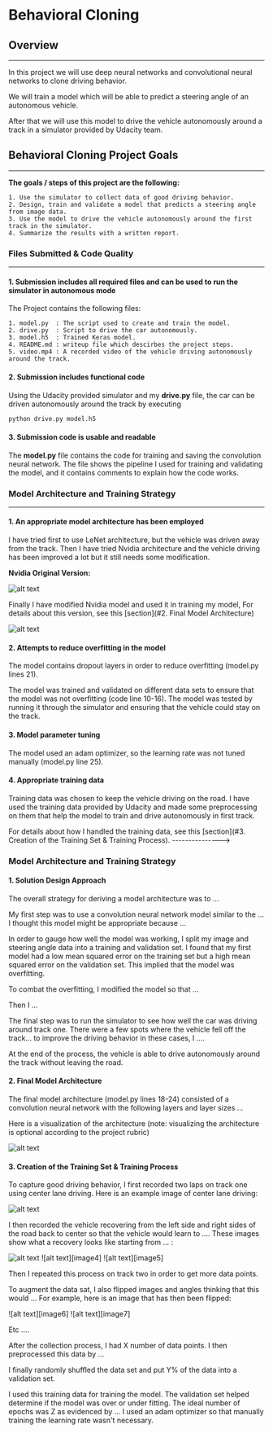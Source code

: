 # **Behavioral Cloning**


## Overview
-------------------

In this project we will use  deep neural networks and convolutional neural networks to clone driving behavior.

We will train a model which will be able to predict  a steering angle of an autonomous vehicle.

After that we will use this model to drive the vehicle autonomously around a track in a simulator provided by Udacity team.

## Behavioral Cloning Project Goals
-------------------------------------------------------------

**The goals / steps of this project are the following:**

	1. Use the simulator to collect data of good driving behavior.
	2. Design, train and validate a model that predicts a steering angle from image data.
	3. Use the model to drive the vehicle autonomously around the first track in the simulator.
	4. Summarize the results with a written report.


[//]: # (Image References)

[image1]: ./examples/1.nvidia_model.jpg
[image2]: ./examples/2.modified_nvidia_model.jpg
[image3]: ./examples/3.model_mean_squared_error_loss.jpeg

### Files Submitted & Code Quality
---------------------------------------------------
#### 1. Submission includes all required files and can be used to run the simulator in autonomous mode


The Project contains the following files:

	1. model.py  : The script used to create and train the model.
	2. drive.py  : Script to drive the car autonomously.
	3. model.h5  : Trained Keras model.
	4. README.md : writeup file which descirbes the project steps.
	5. video.mp4 : A recorded video of the vehicle driving autonomously around the track.

#### 2. Submission includes functional code
Using the Udacity provided simulator and my **drive.py** file, the car can be driven autonomously around the track by executing 
```sh
python drive.py model.h5
```

#### 3. Submission code is usable and readable

The **model.py** file contains the code for training and saving the convolution neural network. The file shows the pipeline I used for training and validating the model, and it contains comments to explain how the code works.


### Model Architecture and Training Strategy
------------------------------------------------------------------
#### 1. An appropriate model architecture has been employed
I have tried first to use LeNet architecture, but the vehicle was driven away from the track.
Then I have tried Nvidia architecture and the vehicle driving has been improved a lot but it still needs some modification.

**Nvidia Original Version:**

![alt text][image1]


Finally I have modified Nvidia model and used it in training my model, For details about this version, see this [section](#2. Final Model Architecture) 


![alt text][image1]

#### 2. Attempts to reduce overfitting in the model

The model contains dropout layers in order to reduce overfitting (model.py lines 21). 

The model was trained and validated on different data sets to ensure that the model was not overfitting (code line 10-16). The model was tested by running it through the simulator and ensuring that the vehicle could stay on the track.

#### 3. Model parameter tuning

The model used an adam optimizer, so the learning rate was not tuned manually (model.py line 25).

#### 4. Appropriate training data

Training data was chosen to keep the vehicle driving on the road. I have used the training data provided by Udacity and made some preprocessing on them that help the model to train and drive autonomously in first track.

For details about how I handled the training data, see this [section](#3. Creation of the Training Set & Training Process). --------------->


### Model Architecture and Training Strategy

#### 1. Solution Design Approach

The overall strategy for deriving a model architecture was to ...

My first step was to use a convolution neural network model similar to the ... I thought this model might be appropriate because ...

In order to gauge how well the model was working, I split my image and steering angle data into a training and validation set. I found that my first model had a low mean squared error on the training set but a high mean squared error on the validation set. This implied that the model was overfitting. 

To combat the overfitting, I modified the model so that ...

Then I ... 

The final step was to run the simulator to see how well the car was driving around track one. There were a few spots where the vehicle fell off the track... to improve the driving behavior in these cases, I ....

At the end of the process, the vehicle is able to drive autonomously around the track without leaving the road.

#### 2. Final Model Architecture

The final model architecture (model.py lines 18-24) consisted of a convolution neural network with the following layers and layer sizes ...

Here is a visualization of the architecture (note: visualizing the architecture is optional according to the project rubric)

![alt text][image1]

#### 3. Creation of the Training Set & Training Process

To capture good driving behavior, I first recorded two laps on track one using center lane driving. Here is an example image of center lane driving:

![alt text][image2]

I then recorded the vehicle recovering from the left side and right sides of the road back to center so that the vehicle would learn to .... These images show what a recovery looks like starting from ... :

![alt text][image3]
![alt text][image4]
![alt text][image5]

Then I repeated this process on track two in order to get more data points.

To augment the data sat, I also flipped images and angles thinking that this would ... For example, here is an image that has then been flipped:

![alt text][image6]
![alt text][image7]

Etc ....

After the collection process, I had X number of data points. I then preprocessed this data by ...


I finally randomly shuffled the data set and put Y% of the data into a validation set. 

I used this training data for training the model. The validation set helped determine if the model was over or under fitting. The ideal number of epochs was Z as evidenced by ... I used an adam optimizer so that manually training the learning rate wasn't necessary.

